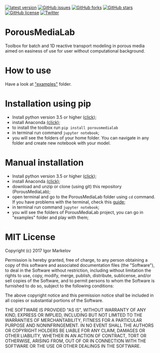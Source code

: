 [![latest version](https://badge.fury.io/py/porousmedialab.svg)](https://badge.fury.io/py/porousmedialab)
[![GitHub issues](https://img.shields.io/github/issues/biogeochemistry/PorousMediaLab.svg)](https://img.shields.io/github/issues/biogeochemistry/PorousMediaLab.svg)
[![GitHub forks](https://img.shields.io/github/forks/biogeochemistry/PorousMediaLab.svg)](https://img.shields.io/github/forks/biogeochemistry/PorousMediaLab.svg)
[![GitHub stars](https://img.shields.io/github/stars/biogeochemistry/PorousMediaLab.svg)](https://img.shields.io/github/stars/biogeochemistry/PorousMediaLab.svg)
[![GitHub license](https://img.shields.io/badge/license-MIT-blue.svg)](https://img.shields.io/badge/license-MIT-blue.svg)
[![Twitter](https://img.shields.io/twitter/url/https/github.com/biogeochemistry/PorousMediaLab.svg?style=social)](https://img.shields.io/twitter/url/https/github.com/biogeochemistry/PorousMediaLab.svg?style=social)

# PorousMediaLab

Toolbox for batch and 1D reactive transport modeling in porous media aimed on easiness of use for user without computational background.

# How to use

Have a look at ["examples"](https://github.com/biogeochemistry/PorousMediaLab/tree/master/examples) folder.

# Installation using pip

- Install python version 3.5 or higher ([click](https://www.python.org/downloads/));
- install Anaconda [(click)](https://www.anaconda.com/download/);
- to install the toolbox run ```pip install porousmedialab```
- in terminal run command ```jupyter notebook```;
- you will see the folders of your home folder. You can navigate in any folder and create new notebook with your model.


# Manual installation

- Install python version 3.5 or higher ([click](https://www.python.org/downloads/));
- install Anaconda [(click)](https://www.anaconda.com/download/);
- download and unzip or clone (using git) this repository (PorousMediaLab);
- open terminal and go to the PorousMediaLab folder using ```cd``` command. If you have problems with the terminal, check this [guide](https://www.davidbaumgold.com/tutorials/command-line/);
- in terminal run command ```jupyter notebook```;
- you will see the folders of PorousMediaLab project, you can go in "examples" folder and play with them;


# MIT License

Copyright (c) 2017 Igor Markelov

Permission is hereby granted, free of charge, to any person obtaining a copy
of this software and associated documentation files (the "Software"), to deal
in the Software without restriction, including without limitation the rights
to use, copy, modify, merge, publish, distribute, sublicense, and/or sell
copies of the Software, and to permit persons to whom the Software is
furnished to do so, subject to the following conditions:

The above copyright notice and this permission notice shall be included in all
copies or substantial portions of the Software.

THE SOFTWARE IS PROVIDED "AS IS", WITHOUT WARRANTY OF ANY KIND, EXPRESS OR
IMPLIED, INCLUDING BUT NOT LIMITED TO THE WARRANTIES OF MERCHANTABILITY,
FITNESS FOR A PARTICULAR PURPOSE AND NONINFRINGEMENT. IN NO EVENT SHALL THE
AUTHORS OR COPYRIGHT HOLDERS BE LIABLE FOR ANY CLAIM, DAMAGES OR OTHER
LIABILITY, WHETHER IN AN ACTION OF CONTRACT, TORT OR OTHERWISE, ARISING FROM,
OUT OF OR IN CONNECTION WITH THE SOFTWARE OR THE USE OR OTHER DEALINGS IN THE
SOFTWARE.
